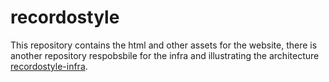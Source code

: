 # recordostyle

This repository contains the html and other assets for the website, there is another repository respobsbile for the infra and illustrating the architecture [recordostyle-infra](https://github.com/kitko112/recordostyle-infra).
